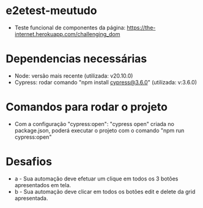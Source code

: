 # e2etest-meutudo
* Teste funcional de componentes da página: https://the-internet.herokuapp.com/challenging_dom

# Dependencias necessárias
* Node: versão mais recente (utilizada: v20.10.0)
* Cypress: rodar comando "npm install cypress@3.6.0" (utilizada: v:3.6.0)

# Comandos para rodar o projeto
* Com a configuração "cypress:open": "cypress open" criada no package.json, poderá 
executar o projeto com o comando "npm run cypress:open"

# Desafios
* a -  Sua automação deve efetuar um clique em todos os 3 botões apresentados em tela.
* b -  Sua automação deve clicar em todos os botões edit e delete da grid apresentada.